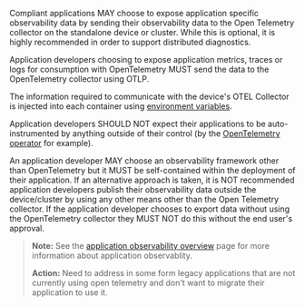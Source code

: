 Compliant applications MAY choose to expose application specific observability data by sending their observability data to the Open Telemetry collector on the standalone device or cluster. While this is optional, it is highly recommended in order to support distributed diagnostics.

Application developers choosing to expose application metrics, traces or logs for consumption with OpenTelemetry MUST send the data to the OpenTelemetry collector using OTLP.

The information required to communicate with the device's OTEL Collector is injected into each container using [environment variables](../device-interoperability/collecting-application-observability-data.md#connecting-to-the-opentelemetry-collector).

Application developers SHOULD NOT expect their applications to be auto-instrumented by anything outside of their control (by the [OpenTelemetry operator](https://github.com/open-telemetry/opentelemetry-operator#opentelemetry-auto-instrumentation-injection) for example).

An application developer MAY choose an observability framework other than OpenTelemetry but it MUST be self-contained within the deployment of their application. If an alternative approach is taken, it is NOT recommended application developers publish their observability data outside the device/cluster by using any other means other than the Open Telemetry collector. If the application developer chooses to export data without using the OpenTelemetry collector they MUST NOT do this without the end user's approval.

> **Note:** See the [application observability overview](../margo-overview/application-observability-overview.md) page for more information about application observablity.
>
> **Action:** Need to address in some form legacy applications that are not currently using open telemetry and don't want to migrate their application to use it.


